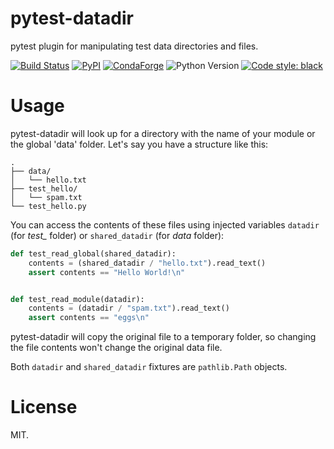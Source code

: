 # pytest-datadir

pytest plugin for manipulating test data directories and files.

[![Build Status](https://github.com/gabrielcnr/pytest-datadir/workflows/build/badge.svg?branch=master)](https://github.com/gabrielcnr/pytest-datadir/workflows/build/badge.svg?branch=master)
[![PyPI](https://img.shields.io/pypi/v/pytest-datadir.svg)](https://pypi.python.org/pypi/pytest-datadir)
[![CondaForge](https://img.shields.io/conda/vn/conda-forge/pytest-datadir.svg)](https://anaconda.org/conda-forge/pytest-datadir)
![Python Version](https://img.shields.io/badge/python-3.6+-blue.svg)
[![Code style: black](https://img.shields.io/badge/code%20style-black-000000.svg)](https://github.com/psf/black)


# Usage
pytest-datadir will look up for a directory with the name of your module or the global 'data' folder.
Let's say you have a structure like this:

```
.
├── data/
│   └── hello.txt
├── test_hello/
│   └── spam.txt
└── test_hello.py
```
You can access the contents of these files using injected variables `datadir` (for *test_* folder) or `shared_datadir`
(for *data* folder):

```python
def test_read_global(shared_datadir):
    contents = (shared_datadir / "hello.txt").read_text()
    assert contents == "Hello World!\n"


def test_read_module(datadir):
    contents = (datadir / "spam.txt").read_text()
    assert contents == "eggs\n"
```

pytest-datadir will copy the original file to a temporary folder, so changing the file contents won't change the original data file.

Both `datadir` and `shared_datadir` fixtures are `pathlib.Path` objects.

# License

MIT.
